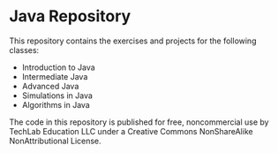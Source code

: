 Java Repository
====

This repository contains the exercises and projects for the following classes:
- Introduction to Java
- Intermediate Java
- Advanced Java 
- Simulations in Java
- Algorithms in Java

The code in this repository is published for free, noncommercial use by TechLab Education LLC under a 
Creative Commons NonShareAlike NonAttributional License.
